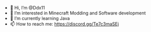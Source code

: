 - 👋 Hi, I’m @Ddx11
- 👀 I’m interested in Minecraft Modding and Software development
- 🌱 I’m currently learning Java
- 📫 How to reach me: https://discord.gg/Te7c3maSEj

<!---
Ddx11/Ddx11 is a ✨ special ✨ repository because its `README.md` (this file) appears on your GitHub profile.
You can click the Preview link to take a look at your changes.
--->
